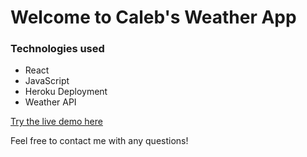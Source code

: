 # Welcome to Caleb's Weather App

### Technologies used
- React
- JavaScript
- Heroku Deployment
- Weather API

[Try the live demo here](https://caleb-city-weather.herokuapp.com/)

Feel free to contact me with any questions!
